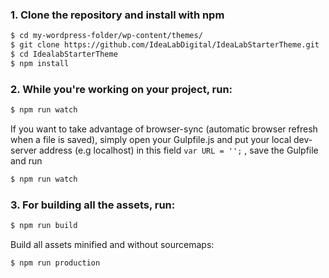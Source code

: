 ### 1. Clone the repository and install with npm
```bash
$ cd my-wordpress-folder/wp-content/themes/
$ git clone https://github.com/IdeaLabDigital/IdeaLabStarterTheme.git
$ cd IdealabStarterTheme
$ npm install
```

### 2. While you're working on your project, run:

```bash
$ npm run watch
```

If you want to take advantage of browser-sync (automatic browser refresh when a file is saved), simply open your Gulpfile.js and put your local dev-server address (e.g localhost) in this field ```var URL = '';``` , save the Gulpfile and run
```bash
$ npm run watch
```

### 3. For building all the assets, run:

```bash
$ npm run build
```

Build all assets minified and without sourcemaps:
```bash
$ npm run production
```